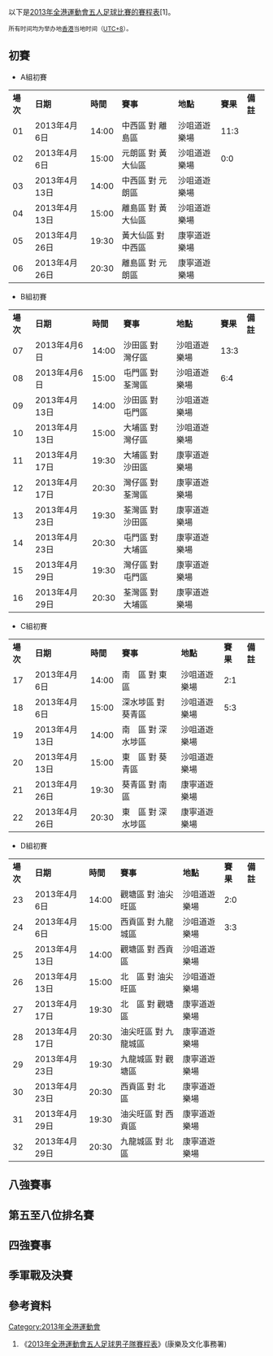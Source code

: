 以下是[2013年全港運動會五人足球比賽的賽程表](https://zh.wikipedia.org/wiki/2013年全港運動會五人足球比賽 "wikilink")\[1\]。

<small>所有时间均为举办地[香港](../Page/香港.md "wikilink")当地时间（[UTC+8](https://zh.wikipedia.org/wiki/UTC+8 "wikilink")）。</small>

## 初賽

  - A組初賽

|        |            |        |            |        |        |        |
| ------ | ---------- | ------ | ---------- | ------ | ------ | ------ |
| **場次** | **日期**     | **時間** | **賽事**     | **地點** | **賽果** | **備註** |
| 01     | 2013年4月6日  | 14:00  | 中西區 對 離島區  | 沙咀道遊樂場 | 11:3   |        |
| 02     | 2013年4月6日  | 15:00  | 元朗區 對 黃大仙區 | 沙咀道遊樂場 | 0:0    |        |
| 03     | 2013年4月13日 | 14:00  | 中西區 對 元朗區  | 沙咀道遊樂場 |        |        |
| 04     | 2013年4月13日 | 15:00  | 離島區 對 黃大仙區 | 沙咀道遊樂場 |        |        |
| 05     | 2013年4月26日 | 19:30  | 黃大仙區 對 中西區 | 康寧道遊樂場 |        |        |
| 06     | 2013年4月26日 | 20:30  | 離島區 對 元朗區  | 康寧道遊樂場 |        |        |

  - B組初賽

|        |            |        |           |        |        |        |
| ------ | ---------- | ------ | --------- | ------ | ------ | ------ |
| **場次** | **日期**     | **時間** | **賽事**    | **地點** | **賽果** | **備註** |
| 07     | 2013年4月6日  | 14:00  | 沙田區 對 灣仔區 | 沙咀道遊樂場 | 13:3   |        |
| 08     | 2013年4月6日  | 15:00  | 屯門區 對 荃灣區 | 沙咀道遊樂場 | 6:4    |        |
| 09     | 2013年4月13日 | 14:00  | 沙田區 對 屯門區 | 沙咀道遊樂場 |        |        |
| 10     | 2013年4月13日 | 15:00  | 大埔區 對 灣仔區 | 沙咀道遊樂場 |        |        |
| 11     | 2013年4月17日 | 19:30  | 大埔區 對 沙田區 | 康寧道遊樂場 |        |        |
| 12     | 2013年4月17日 | 20:30  | 灣仔區 對 荃灣區 | 康寧道遊樂場 |        |        |
| 13     | 2013年4月23日 | 19:30  | 荃灣區 對 沙田區 | 康寧道遊樂場 |        |        |
| 14     | 2013年4月23日 | 20:30  | 屯門區 對 大埔區 | 康寧道遊樂場 |        |        |
| 15     | 2013年4月29日 | 19:30  | 灣仔區 對 屯門區 | 康寧道遊樂場 |        |        |
| 16     | 2013年4月29日 | 20:30  | 荃灣區 對 大埔區 | 康寧道遊樂場 |        |        |

  - C組初賽

|        |            |        |            |        |        |        |
| ------ | ---------- | ------ | ---------- | ------ | ------ | ------ |
| **場次** | **日期**     | **時間** | **賽事**     | **地點** | **賽果** | **備註** |
| 17     | 2013年4月6日  | 14:00  | 南　區 對 東　區  | 沙咀道遊樂場 | 2:1    |        |
| 18     | 2013年4月6日  | 15:00  | 深水埗區 對 葵青區 | 沙咀道遊樂場 | 5:3    |        |
| 19     | 2013年4月13日 | 14:00  | 南　區 對 深水埗區 | 沙咀道遊樂場 |        |        |
| 20     | 2013年4月13日 | 15:00  | 東　區 對 葵青區  | 沙咀道遊樂場 |        |        |
| 21     | 2013年4月26日 | 19:30  | 葵青區 對 南　區  | 康寧道遊樂場 |        |        |
| 22     | 2013年4月26日 | 20:30  | 東　區 對 深水埗區 | 康寧道遊樂場 |        |        |

  - D組初賽

|        |            |        |             |        |        |        |
| ------ | ---------- | ------ | ----------- | ------ | ------ | ------ |
| **場次** | **日期**     | **時間** | **賽事**      | **地點** | **賽果** | **備註** |
| 23     | 2013年4月6日  | 14:00  | 觀塘區 對 油尖旺區  | 沙咀道遊樂場 | 2:0    |        |
| 24     | 2013年4月6日  | 15:00  | 西貢區 對 九龍城區  | 沙咀道遊樂場 | 3:3    |        |
| 25     | 2013年4月13日 | 14:00  | 觀塘區 對 西貢區   | 沙咀道遊樂場 |        |        |
| 26     | 2013年4月13日 | 15:00  | 北　區 對 油尖旺區  | 沙咀道遊樂場 |        |        |
| 27     | 2013年4月17日 | 19:30  | 北　區 對 觀塘區   | 康寧道遊樂場 |        |        |
| 28     | 2013年4月17日 | 20:30  | 油尖旺區 對 九龍城區 | 康寧道遊樂場 |        |        |
| 29     | 2013年4月23日 | 19:30  | 九龍城區 對 觀塘區  | 康寧道遊樂場 |        |        |
| 30     | 2013年4月23日 | 20:30  | 西貢區 對 北　區   | 康寧道遊樂場 |        |        |
| 31     | 2013年4月29日 | 19:30  | 油尖旺區 對 西貢區  | 康寧道遊樂場 |        |        |
| 32     | 2013年4月29日 | 20:30  | 九龍城區 對 北　區  | 康寧道遊樂場 |        |        |

## 八強賽事

## 第五至八位排名賽

## 四強賽事

## 季軍戰及決賽

## 參考資料

[Category:2013年全港運動會](https://zh.wikipedia.org/wiki/Category:2013年全港運動會 "wikilink")

1.  《[2013年全港運動會五人足球男子隊賽程表](http://hkgschresult.lcsd.gov.hk/hkgpublic/generateFixture_ZH.do?action_type=downLoad&gameId=1&sportId=4&eventId=8&fileType=jpg&language=TC&dateTime=13/04/2013&isTop=N&date_type=date_type&districtId=0&display=date&addDateTime=10/05/2013)》(康樂及文化事務署)